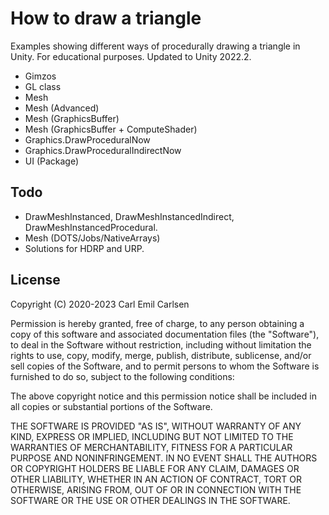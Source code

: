 How to draw a triangle
======================

Examples showing different ways of procedurally drawing a triangle in Unity. For educational purposes. Updated to Unity 2022.2.

- Gimzos
- GL class
- Mesh
- Mesh (Advanced)
- Mesh (GraphicsBuffer)
- Mesh (GraphicsBuffer + ComputeShader)
- Graphics.DrawProceduralNow
- Graphics.DrawProceduralIndirectNow
- UI (Package)


Todo
----
- DrawMeshInstanced, DrawMeshInstancedIndirect, DrawMeshInstancedProcedural.
- Mesh (DOTS/Jobs/NativeArrays)
- Solutions for HDRP and URP.


License
-------

Copyright (C) 2020-2023 Carl Emil Carlsen

Permission is hereby granted, free of charge, to any person obtaining a copy of
this software and associated documentation files (the "Software"), to deal in
the Software without restriction, including without limitation the rights to
use, copy, modify, merge, publish, distribute, sublicense, and/or sell copies of
the Software, and to permit persons to whom the Software is furnished to do so,
subject to the following conditions:

The above copyright notice and this permission notice shall be included in all
copies or substantial portions of the Software.

THE SOFTWARE IS PROVIDED "AS IS", WITHOUT WARRANTY OF ANY KIND, EXPRESS OR
IMPLIED, INCLUDING BUT NOT LIMITED TO THE WARRANTIES OF MERCHANTABILITY, FITNESS
FOR A PARTICULAR PURPOSE AND NONINFRINGEMENT. IN NO EVENT SHALL THE AUTHORS OR
COPYRIGHT HOLDERS BE LIABLE FOR ANY CLAIM, DAMAGES OR OTHER LIABILITY, WHETHER
IN AN ACTION OF CONTRACT, TORT OR OTHERWISE, ARISING FROM, OUT OF OR IN
CONNECTION WITH THE SOFTWARE OR THE USE OR OTHER DEALINGS IN THE SOFTWARE.
